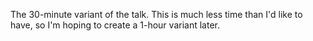 The 30-minute variant of the talk.  This is much less time than I'd like to have, so I'm hoping to create a 1-hour variant later.